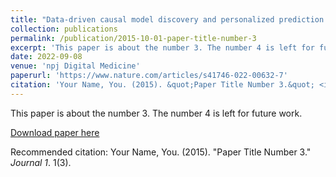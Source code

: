 ```yaml
---
title: "Data-driven causal model discovery and personalized prediction in Alzheimer's disease"
collection: publications
permalink: /publication/2015-10-01-paper-title-number-3
excerpt: 'This paper is about the number 3. The number 4 is left for future work.'
date: 2022-09-08
venue: 'npj Digital Medicine'
paperurl: 'https://www.nature.com/articles/s41746-022-00632-7'
citation: 'Your Name, You. (2015). &quot;Paper Title Number 3.&quot; <i>Journal 1</i>. 1(3).'
---
```

This paper is about the number 3. The number 4 is left for future work.

[Download paper here](https://www.nature.com/articles/s41746-022-00632-7)

Recommended citation: Your Name, You. (2015). "Paper Title Number 3." <i>Journal 1</i>. 1(3).
